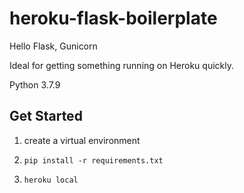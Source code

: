 # heroku-flask-boilerplate
Hello Flask, Gunicorn

Ideal for getting something running on Heroku quickly.

Python 3.7.9


## Get Started

1. create a virtual environment

2. `pip install -r requirements.txt`

3. `heroku local`
